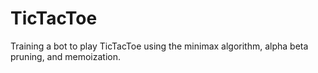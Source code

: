 # TicTacToe
Training a bot to play TicTacToe using the minimax algorithm, alpha beta pruning, and memoization.

